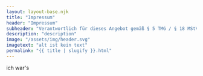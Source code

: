 ```yaml
---
layout: layout-base.njk
title: "Impressum"
header: "Impressum"
subheader: "Verantwortlich für dieses Angebot gemäß § 5 TMG / § 18 MStV"
description: "description"
image: "/assets/img/header.svg"
imagetext: "alt ist kein text"
permalink: "{{ title | slugify }}.html"
---
```

<article>
    <p>ich war's</p>
</article>